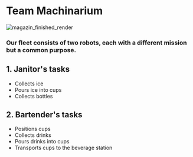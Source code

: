 # Team Machinarium
![magazin_finished_render](https://github.com/user-attachments/assets/d435d87c-fa34-4b84-8d10-d682560e855b)
### Our fleet consists of two robots, each with a different mission but a common purpose.
## 1. Janitor's tasks
  - Collects ice
  - Pours ice into cups
  - Collects bottles
## 2. Bartender's tasks
  - Positions cups
  - Collects drinks
  - Pours drinks into cups
  - Transports cups to the beverage station
